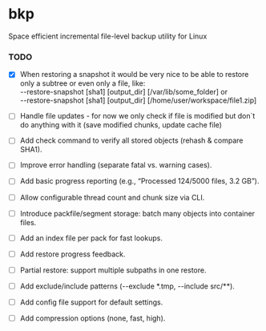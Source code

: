 # bkp
Space efficient incremental file-level backup utility for Linux

### TODO
- [x] When restoring a snapshot it would be very nice to be able to restore only a subtree or even only a file, like:  
      --restore-snapshot [sha1] [output_dir] [/var/lib/some_folder] or   
      --restore-snapshot [sha1] [output_dir] [/home/user/workspace/file1.zip]  
- [ ] Handle file updates - for now we only check if file is modified but don`t do anything with it (save modified chunks, update cache file)
- [ ] Add check command to verify all stored objects (rehash & compare SHA1).  
- [ ] Improve error handling (separate fatal vs. warning cases).  
- [ ] Add basic progress reporting (e.g., “Processed 124/5000 files, 3.2 GB”).  
- [ ] Allow configurable thread count and chunk size via CLI.  
- [ ] Introduce packfile/segment storage: batch many objects into container files.  
- [ ] Add an index file per pack for fast lookups.  
- [ ] Add restore progress feedback.  
- [ ] Partial restore: support multiple subpaths in one restore.  
- [ ] Add exclude/include patterns (--exclude *.tmp, --include src/**).  
- [ ] Add config file support for default settings.  
- [ ] Add compression options (none, fast, high).  


